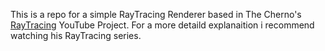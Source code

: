 This is a repo for a simple RayTracing Renderer based in The Cherno's [RayTracing](https://www.youtube.com/watch?v=v9vndyfk2U8&t=2s) YouTube Project. For a more detaild explanaition i recommend watching his RayTracing series.
